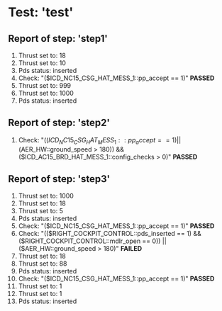 # Test: 'test' 
## Report of step: 'step1' 
1. Thrust set to: 18
1. Thrust set to: 10
1. Pds status: inserted
1. Check: "($ICD_NC15_CSG_HAT_MESS_1::pp_accept == 1)" **PASSED**
1. Thrust set to: 999
1. Thrust set to: 1000
1. Pds status: inserted
## Report of step: 'step2' 
1. Check: "(($ICD_NC15_CSG_HAT_MESS_1::pp_accept == 1) || ($AER_HW::ground_speed > 180)) && ($ICD_AC15_BRD_HAT_MESS_1::config_checks > 0)" **PASSED**
## Report of step: 'step3' 
1. Thrust set to: 1000
1. Thrust set to: 18
1. Thrust set to: 5
1. Pds status: inserted
1. Check: "($ICD_NC15_CSG_HAT_MESS_1::pp_accept == 1)" **PASSED**
1. Check: "(($RIGHT_COCKPIT_CONTROL::pds_inserted == 1) && ($RIGHT_COCKPIT_CONTROL::mdlr_open == 0)) || ($AER_HW::ground_speed > 180)" **FAILED**
1. Thrust set to: 18
1. Thrust set to: 88
1. Pds status: inserted
1. Check: "($ICD_NC15_CSG_HAT_MESS_1::pp_accept == 1)" **PASSED**
1. Thrust set to: 1
1. Thrust set to: 1
1. Pds status: inserted
